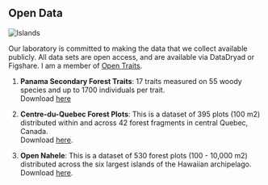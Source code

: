 ## Open Data  
![Islands](/images/ElJiral_paisaje_b_w3_2.png)  

Our laboratory is committed to making the data that we collect available publicly. All data sets are open access, and are available via 
DataDryad or Figshare. I am a member of
[Open Traits](https://opentraits.org).   

1. __Panama Secondary Forest Traits__: 17 traits measured on 55 woody species and up to 1700 individuals per trait.  
   Download [here](https://figshare.com/articles/Functional_Leaf_Traits_55_spp_in_central_Panama_/1402253)    
   
2. __Centre-du-Quebec Forest Plots__: This is a dataset of 395 plots (100 m2) distributed within and across 42 forest fragments in central Quebec, Canada.  
   Download [here](https://figshare.com/articles/Centre_du_Quebec_Forest_Plots/10325681). 
   
3. __Open Nahele__: This is a dataset of 530 forest plots (100 - 10,000 m2) distributed across the six largest islands of the Hawaiian archipelago.  
   Download [here](https://doi.org/10.5061/dryad.1kk02qr).

